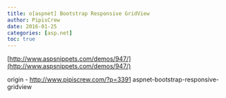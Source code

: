 ```yaml
---
title: o[aspnet] Bootstrap Responsive GridView
author: PipisCrew
date: 2016-01-25
categories: [asp.net]
toc: true
---
```


[http://www.aspsnippets.com/demos/947/](http://www.aspsnippets.com/demos/947/)

origin - http://www.pipiscrew.com/?p=3391 aspnet-bootstrap-responsive-gridview